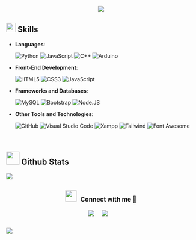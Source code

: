 <p align="center">
  <a href="https://github.com/DenverCoder1/readme-typing-svg"><img src="https://readme-typing-svg.herokuapp.com?font=Consolas&color=FFAAEF&size=25&center=true&vCenter=true&width=600&height=100&lines=Full-Stack+dev;Degree+in+Information+Systems+student"></a>
</p>

## <img src="https://media2.giphy.com/media/QssGEmpkyEOhBCb7e1/giphy.gif?cid=ecf05e47a0n3gi1bfqntqmob8g9aid1oyj2wr3ds3mg700bl&rid=giphy.gif" width ="25"><b> Skills</b>

<p align="center">

- **Languages**:
   
    ![Python](https://img.shields.io/badge/Python%20-%2314354C.svg?style=for-the-badge&logo=python&logoColor=white)
    ![JavaScript](https://img.shields.io/badge/JAVASCRIPT-grey?style=for-the-badge&logo=javascript)
    ![C++](https://img.shields.io/badge/C++%20-%2300599C.svg?style=for-the-badge&logo=c%2B%2B&logoColor=white)
    ![Arduino](https://img.shields.io/badge/-Arduino-00979D?style=for-the-badge&logo=Arduino&logoColor=white)
  		
    
- **Front-End Development**:

   ![HTML5](https://img.shields.io/badge/HTML5%20-%23E34F26.svg?style=for-the-badge&logo=html5&logoColor=white)
   ![CSS3](https://img.shields.io/badge/CSS%20-%231572B6.svg?style=for-the-badge&logo=css3&logoColor=white)
   ![JavaScript](https://img.shields.io/badge/JavaScript%20-%23F7DF1E.svg?style=for-the-badge&logo=javascript&logoColor=black)

- **Frameworks and Databases**:

    
  ![MySQL](https://img.shields.io/badge/mysql-%2300f.svg?style=for-the-badge&logo=mysql&logoColor=white)
  		![Bootstrap](https://img.shields.io/badge/Bootstrap-563D7C?style=for-the-badge&logo=bootstrap&logoColor=white)
  		![Node.JS](https://img.shields.io/badge/Node.js-339933?style=for-the-badge&logo=nodedotjs&logoColor=white)
      <!--![Django](https://img.shields.io/badge/django-%23092E20.svg?style=for-the-badge&logo=django&logoColor=white)
		  ![Pandas](https://img.shields.io/badge/pandas-%23150458.svg?style=for-the-badge&logo=pandas&logoColor=white) -->

- **Other Tools and Technologies**:

    ![GitHub](https://img.shields.io/badge/github-%23121011.svg?style=for-the-badge&logo=github&logoColor=white)
    ![Visual Studio Code](https://img.shields.io/badge/Visual%20Studio%20Code-0078d7.svg?style=for-the-badge&logo=visual-studio-code&logoColor=white)
    ![Xampp](https://img.shields.io/badge/Xampp-F37623?style=for-the-badge&logo=xampp&logoColor=white)
  ![Tailwind](https://img.shields.io/badge/tailwindcss-%2300C4CC.svg?style=for-the-badge&logo=tailwindcss&logoColor=white)
  ![Font Awesome](https://img.shields.io/badge/Font_Awesome-339AF0?style=for-the-badge&logo=fontawesome&logoColor=white)

</p>
<br>

 
## <img src="https://media.giphy.com/media/iY8CRBdQXODJSCERIr/giphy.gif" width="35"><b> Github Stats </b>
![](https://github-readme-stats.vercel.app/api/top-langs/?username=TSEscobar&theme=dark&hide_border=false&include_all_commits=false&count_private=false&layout=compact)


## <h3 align="center" > <img src="https://media.giphy.com/media/iY8CRBdQXODJSCERIr/giphy.gif" width="30" height="30" style="margin-right: 10px;">Connect with me 🤝 </h3>

<p align="center">
<a href="https://www.linkedin.com/in/sebasti%C3%A1n-escobar-b784b3214/" target="blank"><img align="center" src="https://img.shields.io/badge/Check more about me-0077B5?style=for-the-badge&logo=linkedin&logoColor=white" /></a> &nbsp;&nbsp;&nbsp; <a href="mailto:tomas.sebastian.escobar@gmail.com" target="blank"><img align="center" src="https://img.shields.io/badge/Email me-D14836?style=for-the-badge&logo=gmail&logoColor=white" /></a>    &nbsp;&nbsp;&nbsp;

</p>

<br>
<img src="https://user-images.githubusercontent.com/73097560/115834477-dbab4500-a447-11eb-908a-139a6edaec5c.gif">

<!-- [![](https://visitcount.itsvg.in/api?id=BeluF&icon=0&color=0)](https://visitcount.itsvg.in) -->
